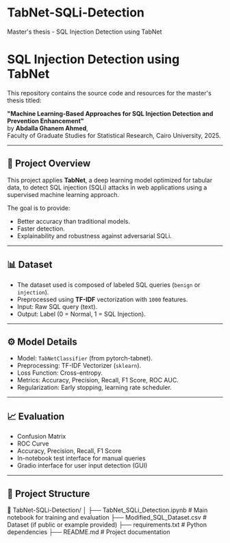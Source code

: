 # TabNet-SQLi-Detection
Master's thesis - SQL Injection Detection using TabNet
# SQL Injection Detection using TabNet

This repository contains the source code and resources for the master's thesis titled:

**"Machine Learning-Based Approaches for SQL Injection Detection and Prevention Enhancement"**  
by **Abdalla Ghanem Ahmed**,  
Faculty of Graduate Studies for Statistical Research, Cairo University, 2025.

---

## 🧠 Project Overview

This project applies **TabNet**, a deep learning model optimized for tabular data, to detect SQL injection (SQLi) attacks in web applications using a supervised machine learning approach.

The goal is to provide:
- Better accuracy than traditional models.
- Faster detection.
- Explainability and robustness against adversarial SQLi.

---

## 📊 Dataset

- The dataset used is composed of labeled SQL queries (`benign` or `injection`).
- Preprocessed using **TF-IDF** vectorization with `1000` features.
- Input: Raw SQL query (text).
- Output: Label (0 = Normal, 1 = SQL Injection).

---

## ⚙️ Model Details

- Model: `TabNetClassifier` (from pytorch-tabnet).
- Preprocessing: TF-IDF Vectorizer (`sklearn`).
- Loss Function: Cross-entropy.
- Metrics: Accuracy, Precision, Recall, F1 Score, ROC AUC.
- Regularization: Early stopping, learning rate scheduler.

---

## 📈 Evaluation

- Confusion Matrix
- ROC Curve
- Accuracy, Precision, Recall, F1 Score
- In-notebook test interface for manual queries
- Gradio interface for user input detection (GUI)

---

## 📂 Project Structure
📁 TabNet-SQLi-Detection/
│
├── TabNet_SQLi_Detection.ipynb # Main notebook for training and evaluation
├── Modified_SQL_Dataset.csv # Dataset (if public or example provided)
├── requirements.txt # Python dependencies
├── README.md # Project documentation



